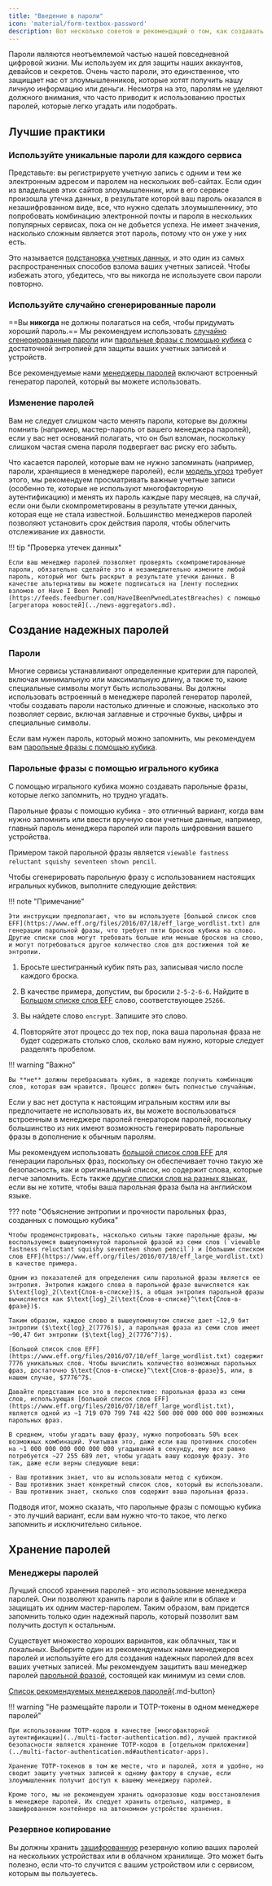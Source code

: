 ```yaml
---
title: "Введение в пароли"
icon: 'material/form-textbox-password'
description: Вот несколько советов и рекомендаций о том, как создавать самые надежные пароли и обеспечивать безопасность своих учетных записей.
---
```


Пароли являются неотъемлемой частью нашей повседневной цифровой жизни. Мы используем их для защиты наших аккаунтов, девайсов и секретов. Очень часто пароли, это единственное, что защищает нас от злоумышленников, которые хотят получить нашу личную информацию или деньги. Несмотря на это, паролям не уделяют должного внимания, что часто приводит к использованию простых паролей, которые легко угадать или подобрать.

## Лучшие практики

### Используйте уникальные пароли для каждого сервиса

Представьте: вы регистрируете учетную запись с одним и тем же электронным адресом и паролем на нескольких веб-сайтах. Если один из владельцев этих сайтов злоумышленник, или в его сервисе произошла утечка данных, в результате которой ваш пароль оказался в незашифрованном виде, все, что нужно сделать злоумышленнику, это попробовать комбинацию электронной почты и пароля в нескольких популярных сервисах, пока он не добьется успеха. Не имеет значения, насколько сложным является этот пароль, потому что он уже у них есть.

Это называется [подстановка учетных данных](https://en.wikipedia.org/wiki/Credential_stuffing), и это один из самых распространенных способов взлома ваших учетных записей. Чтобы избежать этого, убедитесь, что вы никогда не используете свои пароли повторно.

### Используйте случайно сгенерированные пароли

==Вы **никогда** не должны полагаться на себя, чтобы придумать хороший пароль.== Мы рекомендуем использовать [случайно сгенерированные пароли](#passwords) или [парольные фразы с помощью кубика](#diceware-passphrases) с достаточной энтропией для защиты ваших учетных записей и устройств.

Все рекомендуемые нами [менеджеры паролей](../passwords.md) включают встроенный генератор паролей, который вы можете использовать.

### Изменение паролей

Вам не следует слишком часто менять пароли, которые вы должны помнить (например, мастер-пароль от вашего менеджера паролей), если у вас нет оснований полагать, что он был взломан, поскольку слишком частая смена пароля подвергает вас риску его забыть.

Что касается паролей, которые вам не нужно запоминать (например, пароли, хранящиеся в менеджере паролей), если [модель угроз](threat-modeling.md) требует этого, мы рекомендуем просматривать важные учетные записи (особенно те, которые не используют многофакторную аутентификацию) и менять их пароль каждые пару месяцев, на случай, если они были скомпрометированы в результате утечки данных, которая еще не стала известной. Большинство менеджеров паролей позволяют установить срок действия пароля, чтобы облегчить отслеживание их давности.

!!! tip "Проверка утечек данных"

    Если ваш менеджер паролей позволяет проверять скомпрометированные пароли, обязательно сделайте это и незамедлительно измените любой пароль, который мог быть раскрыт в результате утечки данных. В качестве альтернативы вы можете подписаться на [ленту последних взломов от Have I Been Pwned](https://feeds.feedburner.com/HaveIBeenPwnedLatestBreaches) с помощью [агрегатора новостей](../news-aggregators.md).

## Создание надежных паролей

### Пароли

Многие сервисы устанавливают определенные критерии для паролей, включая минимальную или максимальную длину, а также то, какие специальные символы могут быть использованы. Вы должны использовать встроенный в менеджере паролей генератор паролей, чтобы создавать пароли настолько длинные и сложные, насколько это позволяет сервис, включая заглавные и строчные буквы, цифры и специальные символы.

Если вам нужен пароль, который можно запомнить, мы рекомендуем вам [парольные фразы с помощью кубика](#diceware-passphrases).

### Парольные фразы с помощью игрального кубика

С помощью игрального кубика можно создавать парольные фразы, которые легко запомнить, но трудно угадать.

Парольные фразы с помощью кубика - это отличный вариант, когда вам нужно запомнить или ввести вручную свои учетные данные, например, главный пароль менеджера паролей или пароль шифрования вашего устройства.

Примером такой парольной фразы является `viewable fastness reluctant squishy seventeen shown pencil`.

Чтобы сгенерировать парольную фразу с использованием настоящих игральных кубиков, выполните следующие действия:

!!! note "Примечание"

    Эти инструкции предполагают, что вы используете [большой список слов EFF](https://www.eff.org/files/2016/07/18/eff_large_wordlist.txt) для генерации парольной фразы, что требует пяти бросков кубика на слово. Другие списки слов могут требовать больше или меньше бросков на слово, и могут потребоваться другое количество слов для достижения той же энтропии.

1. Бросьте шестигранный кубик пять раз, записывая число после каждого броска.

2. В качестве примера, допустим, вы бросили `2-5-2-6-6`. Найдите в [Большом списке слов EFF](https://www.eff.org/files/2016/07/18/eff_large_wordlist.txt) слово, соответствующее `25266`.

3. Вы найдете слово `encrypt`. Запишите это слово.

4. Повторяйте этот процесс до тех пор, пока ваша парольная фраза не будет содержать столько слов, сколько вам нужно, которые следует разделять пробелом.

!!! warning "Важно"

    Вы **не** должны перебрасывать кубик, в надежде получить комбинацию слов, которая вам нравится. Процесс должен быть полностью случайным.

Если у вас нет доступа к настоящим игральным костям или вы предпочитаете не использовать их, вы можете воспользоваться встроенным в менеджере паролей генератором паролей, поскольку большинство из них имеют возможность генерировать парольные фразы в дополнение к обычным паролям.

Мы рекомендуем использовать [большой список слов EFF](https://www.eff.org/files/2016/07/18/eff_large_wordlist.txt) для генерации парольных фраз, поскольку он обеспечивает точно такую же безопасность, как и оригинальный список, но содержит слова, которые легче запомнить. Есть также [другие списки слов на разных языках](https://theworld.com/~reinhold/diceware.html#Diceware%20in%20Other%20Languages|outline), если вы не хотите, чтобы ваша парольная фраза была на английском языке.

??? note "Объяснение энтропии и прочности парольных фраз, созданных с помощью кубика"

    Чтобы продемонстрировать, насколько сильны такие парольные фразы, мы воспользуемся вышеупомянутой парольной фразой из семи слов (`viewable fastness reluctant squishy seventeen shown pencil`) и [большим списком слов EFF](https://www.eff.org/files/2016/07/18/eff_large_wordlist.txt) в качестве примера.
    
    Одним из показателей для определения силы парольной фразы является ее энтропия. Энтропия каждого слова в парольной фразе вычисляется как $\text{log}_2(\text{Слов-в-списке})$, а общая энтропия парольной фразы вычисляется как $\text{log}_2(\text{Слов-в-списке}^\text{Слов-в-фразе})$.
    
    Таким образом, каждое слово в вышеупомянутом списке дает ~12,9 бит энтропии ($\text{log}_2(7776)$), а парольная фраза из семи слов имеет ~90,47 бит энтропии ($\text{log}_2(7776^7)$).
    
    [Большой список слов EFF](https://www.eff.org/files/2016/07/18/eff_large_wordlist.txt) содержит 7776 уникальных слов. Чтобы вычислить количество возможных парольных фраз, достаточно $\text{Слов-в-списке}^\text{Слов-в-фразе}$, или, в нашем случае, $7776^7$.
    
    Давайте представим все это в перспективе: парольная фраза из семи слов, использующая [большой список слов EFF](https://www.eff.org/files/2016/07/18/eff_large_wordlist.txt), является одной из ~1 719 070 799 748 422 500 000 000 000 000 возможных парольных фраз.
    
    В среднем, чтобы угадать вашу фразу, нужно попробовать 50% всех возможных комбинаций. Учитывая это, даже если ваш противник способен на ~1 000 000 000 000 000 000 угадываний в секунду, ему все равно потребуется ~27 255 689 лет, чтобы угадать вашу кодовую фразу. Это так, даже если верны следующие вещи:

    - Ваш противник знает, что вы использовали метод с кубиком.
    - Ваш противник знает конкретный список слов, который вы использовали.
    - Ваш противник знает, сколько слов содержит ваша парольная фраза.

Подводя итог, можно сказать, что парольные фразы с помощью кубика - это лучший вариант, если вам нужно что-то такое, что легко запомнить *и* исключительно сильное.

## Хранение паролей

### Менеджеры паролей

Лучший способ хранения паролей - это использование менеджера паролей. Они позволяют хранить пароли в файле или в облаке и защищать их одним мастер-паролем. Таким образом, вам придется запомнить только один надежный пароль, который позволит вам получить доступ к остальным.

Существует множество хороших вариантов, как облачных, так и локальных. Выберите один из рекомендуемых нами менеджеров паролей и используйте его для создания надежных паролей для всех ваших учетных записей. Мы рекомендуем защитить ваш менеджер паролей [парольной фразой](#diceware-passphrases), состоящей как минимум из семи слов.

[Список рекомендуемых менеджеров паролей](../passwords.md ""){.md-button}

!!! warning "Не размещайте пароли и TOTP-токены в одном менеджере паролей"

    При использовании TOTP-кодов в качестве [многофакторной аутентификации](../multi-factor-authentication.md), лучшей практикой безопасности является хранение TOTP-кодов в [отдельном приложении](../multi-factor-authentication.md#authenticator-apps).
    
    Хранение TOTP-токенов в том же месте, что и паролей, хотя и удобно, но сводит защиту учетных записей к одному фактору в случае, если злоумышленник получит доступ к вашему менеджеру паролей.
    
    Кроме того, мы не рекомендуем хранить одноразовые коды восстановления в менеджере паролей. Их следует хранить отдельно, например, в зашифрованном контейнере на автономном устройстве хранения.

### Резервное копирование

Вы должны хранить [зашифрованную](../encryption.md) резервную копию ваших паролей на нескольких устройствах или в облачном хранилище. Это может быть полезно, если что-то случится с вашим устройством или с сервисом, которым вы пользуетесь.
